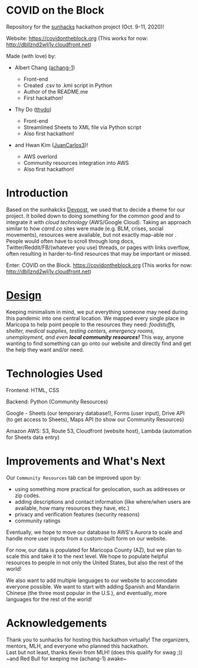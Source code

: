 # COVID on the Block  
Repository for the [sunhacks](https://sunhacks2020.devpost.com/) hackathon project (Oct. 9-11, 2020)! 

Website: https://covidontheblock.org (This works for now: http://dbllznd2wlj1v.cloudfront.net) 

Made (with love) by: 

- Albert Chang ([achang-1](https://github.com/achang-1)) 
  - Front-end 
  - Created .csv to .kml script in Python
  - Author of the README.me 
  - First hackathon!

- Thy Do ([thydo](https://github.com/thydo))
  - Front-end
  - Streamlined Sheets to XML file via Python script 
  - Also first hackathon! 

- and Hwan Kim ([JuanCarlos3](https://github.com/JuanCarlos3))!
  - AWS overlord 
  - Community resources integration into AWS 
  - Also first hackathon! 

# Introduction 
Based on the sunhakcks [Devpost](https://sunhacks2020.devpost.com/), we used that to decide a theme for our project. It boiled down to doing something for the *common good* and to integrate it with *cloud technology* (AWS/Google Cloud). Taking an approach similar to how *carrd.co* sites were made (e.g. BLM, crises, social movements), resources were available, but not exactly map-able nor . People would often have to scroll through long docs, Twitter/Reddit/FB/(whatever you use) threads, or pages with links overflow, often resulting in harder-to-find resources that may be important or missed. 

Enter: COVID on the Block. https://covidontheblock.org (This works for now: http://dbllznd2wlj1v.cloudfront.net) 

# [Design](https://docs.google.com/document/d/1633ha0vAzMU699krRV_VgbRfDuGwovxLZ3KoVy5aeiw/edit?usp=sharing) 
Keeping minimalism in mind, we put everything someone may need during this pandemic into one central location. We mapped every single place in Maricopa to help point people to the resources they need: *foodstuffs, shelter, medical supplies, testing centers, emergency rooms, unemployment, and even **local community resources!*** This way, anyone wanting to find something can go onto our website and directly find and get the help they want and/or need. 

# Technologies Used 
Frontend: HTML, CSS 

Backend: Python (Community Resources) 

Google - Sheets (our temporary database!), Forms (user input), Drive API (to get access to Sheets), Maps API (to show our Community Resources)

Amazon AWS: S3, Route 53, Cloudfront (website host), Lambda (automation for Sheets data entry)


# Improvements and What's Next 
Our `Community Resources` tab can be improved upon by: 
- using something more practical for geolocation, such as addresses or zip codes. 
- adding descriptions and contact information (like where/when users are available, how many resources they have, etc.) 
- privacy and verification features (security reasons) 
- community ratings 

Eventually, we hope to move our database to AWS's Aurora to scale and handle more user inputs from a custom-built form on our website. 

For now, our data is populated for Maricopa County (AZ), but we plan to scale this and take it to the next level. We hope to populate helpful resources to people in not only the United States, but also the rest of the world! 

We also want to add multiple languages to our website to accomodate everyone possible. We want to start with adding Spanish and Mandarin Chinese (the three most popular in the U.S.), and eventually, more languages for the rest of the world!  

# Acknowledgements
Thank you to sunhacks for hosting this hackathon virtually! The organizers, mentors, MLH, and everyone who planned this hackathon.  
Last but not least, thanks Kevin from MLH! (does this qualify for swag ;)) ~and Red Bull for keeping me (achang-1) awake~  
